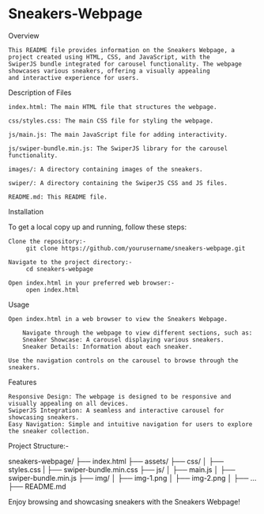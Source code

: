 # Sneakers-Webpage

Overview

    This README file provides information on the Sneakers Webpage, a project created using HTML, CSS, and JavaScript, with the 
    SwiperJS bundle integrated for carousel functionality. The webpage showcases various sneakers, offering a visually appealing 
    and interactive experience for users.

Description of Files

    index.html: The main HTML file that structures the webpage.
    
    css/styles.css: The main CSS file for styling the webpage.
    
    js/main.js: The main JavaScript file for adding interactivity.
    
    js/swiper-bundle.min.js: The SwiperJS library for the carousel functionality.
    
    images/: A directory containing images of the sneakers.
    
    swiper/: A directory containing the SwiperJS CSS and JS files.
    
    README.md: This README file.

Installation

To get a local copy up and running, follow these steps:

    Clone the repository:-   
         git clone https://github.com/yourusername/sneakers-webpage.git

    Navigate to the project directory:- 
         cd sneakers-webpage

    Open index.html in your preferred web browser:- 
         open index.html

Usage

    Open index.html in a web browser to view the Sneakers Webpage.

        Navigate through the webpage to view different sections, such as:
        Sneaker Showcase: A carousel displaying various sneakers.
        Sneaker Details: Information about each sneaker.

    Use the navigation controls on the carousel to browse through the sneakers.

Features

    Responsive Design: The webpage is designed to be responsive and visually appealing on all devices.
    SwiperJS Integration: A seamless and interactive carousel for showcasing sneakers.
    Easy Navigation: Simple and intuitive navigation for users to explore the sneaker collection.

Project Structure:- 

  sneakers-webpage/
├── index.html
├── assets/
├── css/
│   ├── styles.css
|   ├── swiper-bundle.min.css
├── js/
│   ├── main.js
│   ├── swiper-bundle.min.js
├── img/
│   ├── img-1.png
│   ├── img-2.png
│   ├── ...
├── README.md

Enjoy browsing and showcasing sneakers with the Sneakers Webpage!
    
